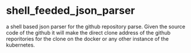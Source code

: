 # shell_feeded_json_parser
a shell based json parser for the github repository parse. Given the source code of the github it will make the direct clone address of the github reporitories for the clone on the docker or any other instance of the kubernetes. 
